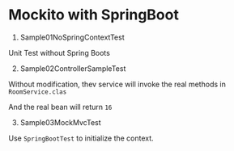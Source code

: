# Mockito with SpringBoot

1. Sample01NoSpringContextTest

Unit Test without Spring Boots


2. Sample02ControllerSampleTest

Without modification, thev service will invoke the real methods in `RoomService.clas`

And the real bean will return `16`


3. Sample03MockMvcTest

Use `SpringBootTest` to initialize the context.